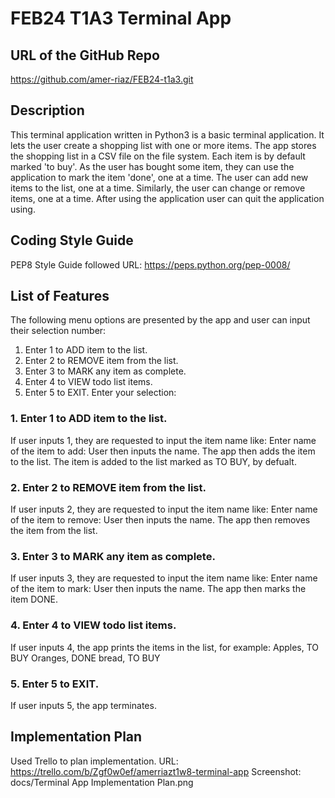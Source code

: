 # FEB24 T1A3 Terminal App

## URL of the GitHub Repo
https://github.com/amer-riaz/FEB24-t1a3.git

## Description
This terminal application written in Python3 is a basic terminal application. It lets the user create a shopping list with one or more items. The app stores the shopping list in a CSV file on the file system. Each item is by default marked 'to buy'. As the user has bought some item, they can use the application to mark the item 'done', one at a time. The user can add new items to the list, one at a time. Similarly, the user can change or remove items, one at a time. After using the application user can quit the application using.

## Coding Style Guide
PEP8 Style Guide followed
URL: https://peps.python.org/pep-0008/

## List of Features
The following menu options are presented by the app and user can input their selection number:
1. Enter 1 to ADD item to the list.
2. Enter 2 to REMOVE item from the list.
3. Enter 3 to MARK any item as complete.
4. Enter 4 to VIEW todo list items.
5. Enter 5 to EXIT.
Enter your selection:

### 1. Enter 1 to ADD item to the list.
If user inputs 1, they are requested to input the item name like:
Enter name of the item to add: 
User then inputs the name. The app then adds the item to the list. The item is added to the list marked as TO BUY, by defualt.

### 2. Enter 2 to REMOVE item from the list.
If user inputs 2, they are requested to input the item name like:
Enter name of the item to remove: 
User then inputs the name. The app then removes the item from the list.

### 3. Enter 3 to MARK any item as complete.
If user inputs 3, they are requested to input the item name like:
Enter name of the item to mark: 
User then inputs the name. The app then marks the item DONE.

### 4. Enter 4 to VIEW todo list items.
If user inputs 4, the app prints the items in the list, for example:
Apples, TO BUY
Oranges, DONE
bread, TO BUY

### 5. Enter 5 to EXIT.
If user inputs 5, the app terminates.

## Implementation Plan
Used Trello to plan implementation.
URL: https://trello.com/b/Zgf0w0ef/amerriazt1w8-terminal-app
Screenshot: docs/Terminal App Implementation Plan.png